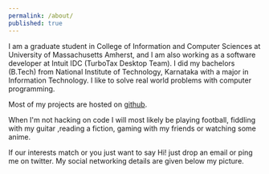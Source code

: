 ```yaml
---
permalink: /about/
published: true
---
```



I am a graduate student in College of Information and Computer Sciences at University of Massachusetts Amherst, and I am also working as a software developer at Intuit IDC (TurboTax Desktop Team). I did my bachelors (B.Tech) from National Institute of Technology, Karnataka with a major in Information Technology. I like to solve real world problems with computer programming.

Most of my projects are hosted on [github](https://github.com/akaysh).

When I'm not hacking on code I will most likely be playing football, fiddling with my guitar ,reading a fiction, gaming with my friends or watching some anime.

If our interests match or you just want to say Hi! just drop an email or ping me on twitter. My social networking details are given below my picture.
